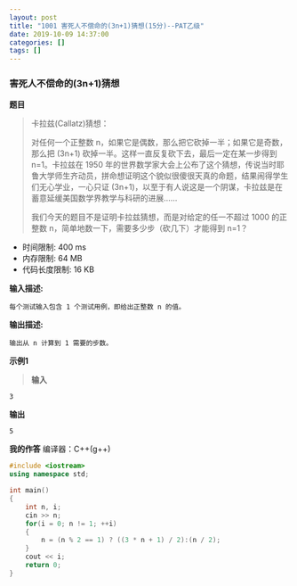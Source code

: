 ```yaml
---
layout: post
title: "1001 害死人不偿命的(3n+1)猜想(15分)--PAT乙级"
date: 2019-10-09 14:37:00
categories: []
tags: []
---
```

<h3>害死人不偿命的(3n+1)猜想</h3>
<b>题目</b>
<blockquote>卡拉兹(Callatz)猜想：

对任何一个正整数 n，如果它是偶数，那么把它砍掉一半；如果它是奇数，那么把 (3n+1) 砍掉一半。这样一直反复砍下去，最后一定在某一步得到 n=1<!--more-->。卡拉兹在 1950 年的世界数学家大会上公布了这个猜想，传说当时耶鲁大学师生齐动员，拼命想证明这个貌似很傻很天真的命题，结果闹得学生们无心学业，一心只证 (3n+1)，以至于有人说这是一个阴谋，卡拉兹是在蓄意延缓美国数学界教学与科研的进展……

我们今天的题目不是证明卡拉兹猜想，而是对给定的任一不超过 1000 的正整数 n，简单地数一下，需要多少步（砍几下）才能得到 n=1？</blockquote>
- 时间限制: 400 ms
- 内存限制: 64 MB
- 代码长度限制: 16 KB

**输入描述:**
```
每个测试输入包含 1 个测试用例，即给出正整数 n 的值。
```

**输出描述:**
```
输出从 n 计算到 1 需要的步数。
```

**示例1**
> **输入**
```
3
```
**输出**
```
5
```

**我的作答**
编译器：C++(g++)
```cpp
#include <iostream>
using namespace std;

int main()
{
    int n, i;
    cin >> n;
    for(i = 0; n != 1; ++i)
    {
        n = (n % 2 == 1) ? ((3 * n + 1) / 2):(n / 2);
    }
    cout << i;
    return 0;
}
```